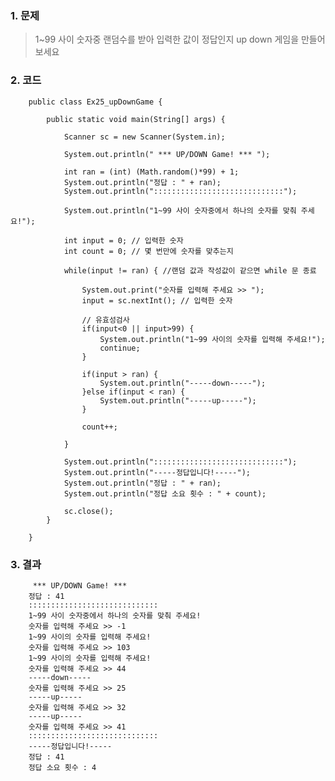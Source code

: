 ### 1. 문제
> 1~99 사이 숫자중 랜덤수를 받아 입력한 값이 정답인지 up down 게임을 만들어 보세요

### 2. 코드

        public class Ex25_upDownGame {

            public static void main(String[] args) {

                Scanner sc = new Scanner(System.in);
                
                System.out.println(" *** UP/DOWN Game! *** ");
                
                int ran = (int) (Math.random()*99) + 1;
                System.out.println("정답 : " + ran);
                System.out.println(":::::::::::::::::::::::::::::");
                
                System.out.println("1~99 사이 숫자중에서 하나의 숫자를 맞춰 주세요!");
                
                int input = 0; // 입력한 숫자
                int count = 0; // 몇 번만에 숫자를 맞추는지 
                
                while(input != ran) { //랜덤 값과 작성값이 같으면 while 문 종료
                    
                    System.out.print("숫자를 입력해 주세요 >> ");
                    input = sc.nextInt(); // 입력한 숫자
                    
                    // 유효성검사
                    if(input<0 || input>99) {
                        System.out.println("1~99 사이의 숫자를 입력해 주세요!");
                        continue;
			        }

                    if(input > ran) {
                        System.out.println("-----down-----");
                    }else if(input < ran) {
                        System.out.println("-----up-----");
                    }
            
                    count++;

                }
                
                System.out.println(":::::::::::::::::::::::::::::");
                System.out.println("-----정답입니다!-----");
                System.out.println("정답 : " + ran);
                System.out.println("정답 소요 횟수 : " + count);

                sc.close();   
            }

        }

### 3. 결과

         *** UP/DOWN Game! *** 
        정답 : 41
        :::::::::::::::::::::::::::::
        1~99 사이 숫자중에서 하나의 숫자를 맞춰 주세요!
        숫자를 입력해 주세요 >> -1
        1~99 사이의 숫자를 입력해 주세요!
        숫자를 입력해 주세요 >> 103
        1~99 사이의 숫자를 입력해 주세요!
        숫자를 입력해 주세요 >> 44
        -----down-----
        숫자를 입력해 주세요 >> 25
        -----up-----
        숫자를 입력해 주세요 >> 32
        -----up-----
        숫자를 입력해 주세요 >> 41
        :::::::::::::::::::::::::::::
        -----정답입니다!-----
        정답 : 41
        정답 소요 횟수 : 4